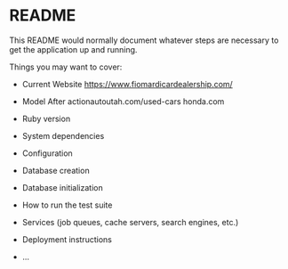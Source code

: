 # README

This README would normally document whatever steps are necessary to get the
application up and running.

Things you may want to cover:

* Current Website
https://www.fiomardicardealership.com/

* Model After
actionautoutah.com/used-cars
honda.com

* Ruby version

* System dependencies

* Configuration

* Database creation

* Database initialization

* How to run the test suite

* Services (job queues, cache servers, search engines, etc.)

* Deployment instructions

* ...

